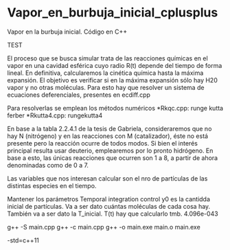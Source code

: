 # Vapor_en_burbuja_inicial_cplusplus
Vapor en la burbuja inicial. Código en C++

TEST

El proceso que se busca simular trata de las reacciones químicas en el vapor en una cavidad esférica cuyo radio R(t) depende del tiempo de forma lineal. En definitiva, calcularemos la cinética química hasta la máxima expansión. El objetivo es verificar si en la máxima expansión sólo hay H20 vapor y no otras moléculas. Para esto hay que resolver un sistema de ecuaciones deferenciales, presentes en ecdiff.cpp

Para resolverlas se emplean los métodos numéricos
*Rkqc.cpp: runge kutta ferber
*Rkutta4.cpp: rungekutta4

En base a la tabla 2.2.4.1 de la tesis de Gabriela, consideraremos que no hay N (nitrógeno) y en las reacciones con M (catalizador), éste no está presente pero la reacción ocurre de todos modos. Si bien el interés principal resulta usar deuterio, emplearemos por lo pronto hidrógeno. En base a esto, las únicas reacciones que ocurren son 1 a 8, a partir de ahora denominadas como de 0 a 7.

Las variables que nos interesan calcular son el nro de partículas de las distintas especies en el tiempo. 



Mantener los parámetros Temporal integration control
y0 es la cantidda inicial de partículas. Va a ser dato cuántas moléculas de cada cosa hay. También va a ser dato la T_inicial. T(t) hay que calcularlo tmb.
 4.096e-043




g++ -S main.cpp
g++ -c main.cpp
g++ -o main.exe main.o
main.exe

 -std=c++11